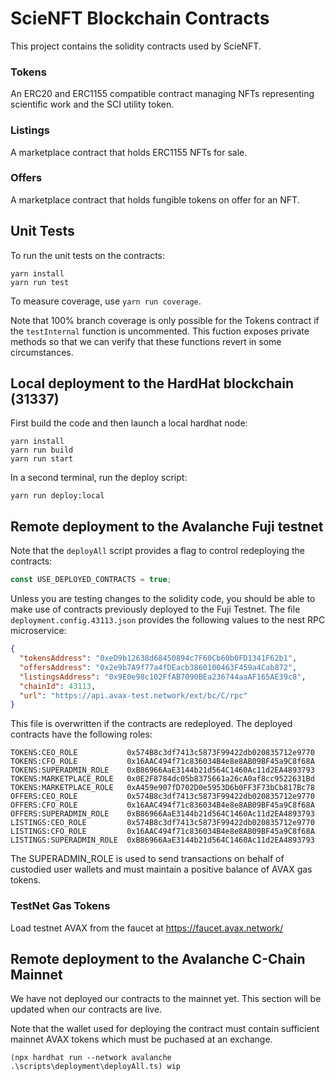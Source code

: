 # ScieNFT Blockchain Contracts

This project contains the solidity contracts used by ScieNFT.

### Tokens

An ERC20 and ERC1155 compatible contract managing NFTs representing scientific work and the SCI
utility token.

### Listings

A marketplace contract that holds ERC1155 NFTs for sale.

### Offers

A marketplace contract that holds fungible tokens on offer for an NFT.

## Unit Tests

To run the unit tests on the contracts:

```shell
yarn install
yarn run test
```

To measure coverage, use `yarn run coverage`.

Note that 100% branch coverage is only possible for the Tokens contract if the `testInternal`
function is uncommented. This fuction exposes private methods so that we can verify that these
functions revert in some circumstances.

## Local deployment to the HardHat blockchain (31337)

First build the code and then launch a local hardhat node:

```shell
yarn install
yarn run build
yarn run start
```

In a second terminal, run the deploy script:

```shell
yarn run deploy:local
```

## Remote deployment to the Avalanche Fuji testnet

Note that the `deployAll` script provides a flag to control redeploying the contracts:

```typescript
const USE_DEPLOYED_CONTRACTS = true;
```

Unless you are testing changes to the solidity code, you should be able to make use of contracts
previously deployed to the Fuji Testnet. The file `deployment.config.43113.json` provides the
following values to the nest RPC microservice:

```json
{
  "tokensAddress": "0xeD9b12638d68450894c7F60Cb60b0FD1341F62b1",
  "offersAddress": "0x2e9b7A9f77a4fDEacb3860100463F459a4Cab872",
  "listingsAddress": "0x9E0e98c102FfAB7090BEa236744aaAF165AE39c8",
  "chainId": 43113,
  "url": "https://api.avax-test.network/ext/bc/C/rpc"
}
```

This file is overwritten if the contracts are redeployed. The deployed contracts have the following
roles:

```
TOKENS:CEO_ROLE           0x574B8c3df7413c5873F99422db020835712e9770
TOKENS:CFO_ROLE           0x16AAC494f71c836034B4e8e8AB09BF45a9C8f68A
TOKENS:SUPERADMIN_ROLE    0xB86966AaE3144b21d564C1460Ac11d2EA4893793
TOKENS:MARKETPLACE_ROLE   0x0E2F8784dc05b8375661a26cA0af8cc9522631Bd
TOKENS:MARKETPLACE_ROLE   0xA459e907fD702D0e5953D6b0FF3F73bCb817Bc78
OFFERS:CEO_ROLE           0x574B8c3df7413c5873F99422db020835712e9770
OFFERS:CFO_ROLE           0x16AAC494f71c836034B4e8e8AB09BF45a9C8f68A
OFFERS:SUPERADMIN_ROLE    0xB86966AaE3144b21d564C1460Ac11d2EA4893793
LISTINGS:CEO_ROLE         0x574B8c3df7413c5873F99422db020835712e9770
LISTINGS:CFO_ROLE         0x16AAC494f71c836034B4e8e8AB09BF45a9C8f68A
LISTINGS:SUPERADMIN_ROLE  0xB86966AaE3144b21d564C1460Ac11d2EA4893793
```

The SUPERADMIN_ROLE is used to send transactions on behalf of custodied user wallets and must
maintain a positive balance of AVAX gas tokens.

### TestNet Gas Tokens

Load testnet AVAX from the faucet at https://faucet.avax.network/

## Remote deployment to the Avalanche C-Chain Mainnet

We have not deployed our contracts to the mainnet yet. This section will be updated when our
contracts are live.

Note that the wallet used for deploying the contract must contain sufficient mainnet AVAX tokens
which must be puchased at an exchange.

```
(npx hardhat run --network avalanche .\scripts\deployment\deployAll.ts) wip
```
